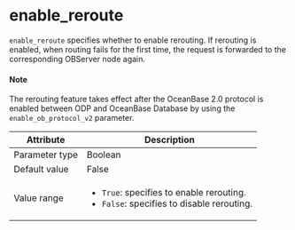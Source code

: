 # enable_reroute

`enable_reroute` specifies whether to enable rerouting. If rerouting is enabled, when routing fails for the first time, the request is forwarded to the corresponding OBServer node again.

<main id="notice" type='explain'>
  <h4>Note</h4>
  <p>The rerouting feature takes effect after the OceanBase 2.0 protocol is enabled between ODP and OceanBase Database by using the <code>enable_ob_protocol_v2</code> parameter. </p>
</main>

| Attribute | Description |
|----------|---------|
| Parameter type | Boolean |
| Default value | False |
| Value range | <ul><li>`True`: specifies to enable rerouting.</li><li>`False`: specifies to disable rerouting.</li></ul> |
